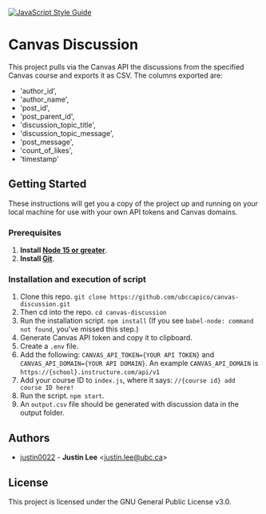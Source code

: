 [![JavaScript Style Guide](https://img.shields.io/badge/code_style-standard-brightgreen.svg)](https://standardjs.com)
# Canvas Discussion
This project pulls via the Canvas API the discussions from the specified Canvas course and exports it as CSV. The columns exported are:
* 'author_id',
* 'author_name',
* 'post_id',
* 'post_parent_id',
* 'discussion_topic_title',
* 'discussion_topic_message',
* 'post_message',
* 'count_of_likes',
* 'timestamp'

## Getting Started
These instructions will get you a copy of the project up and running on your local machine for use with your own API tokens and Canvas domains.

### Prerequisites

1. **Install [Node 15 or greater](https://nodejs.org)**.
2. **Install [Git](https://git-scm.com/downloads)**.

### Installation and execution of script

1. Clone this repo. `git clone https://github.com/ubccapico/canvas-discussion.git`
1. Then cd into the repo. `cd canvas-discussion`
1. Run the installation script. `npm install` (If you see `babel-node: command not found`, you've missed this step.)
1. Generate Canvas API token and copy it to clipboard.
1. Create a `.env` file.
2. Add the following: `CANVAS_API_TOKEN={YOUR API TOKEN}` and `CANVAS_API_DOMAIN={YOUR API DOMAIN}`. An example `CANVAS_API_DOMAIN` is `https://{school}.instructure.com/api/v1`
3. Add your course ID to `index.js`, where it says: `//{course id} add course ID here!`
4. Run the script. `npm start`.
5. An `output.csv` file should be generated with discussion data in the output folder.

## Authors

* [justin0022](https://github.com/justin0022) -
**Justin Lee** &lt;justin.lee@ubc.ca&gt;

## License

This project is licensed under the GNU General Public License v3.0.

